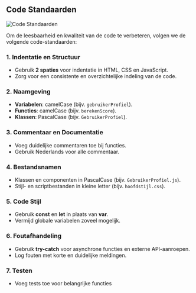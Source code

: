 ## Code Standaarden

![Code Standaarden](https://www.ilearnengineering.com/wp-content/uploads/2023/05/1_J5VZnEaZrednUe6KQ-6IvQ.jpg)

Om de leesbaarheid en kwaliteit van de code te verbeteren, volgen we de volgende code-standaarden:

### 1. Indentatie en Structuur
- Gebruik **2 spaties** voor indentatie in HTML, CSS en JavaScript.
- Zorg voor een consistente en overzichtelijke indeling van de code.

### 2. Naamgeving
- **Variabelen**: camelCase (bijv. `gebruikerProfiel`).
- **Functies**: camelCase (bijv. `berekenScore`).
- **Klassen**: PascalCase (bijv. `GebruikerProfiel`).

### 3. Commentaar en Documentatie
- Voeg duidelijke commentaren toe bij functies.
- Gebruik Nederlands voor alle commentaar.

### 4. Bestandsnamen
- Klassen en componenten in PascalCase (bijv. `GebruikerProfiel.js`).
- Stijl- en scriptbestanden in kleine letter (bijv. `hoofdstijl.css`).

### 5. Code Stijl
- Gebruik **const** en **let** in plaats van **var**.
- Vermijd globale variabelen zoveel mogelijk.

### 6. Foutafhandeling
- Gebruik **try-catch** voor asynchrone functies en externe API-aanroepen.
- Log fouten met korte en duidelijke meldingen.

### 7. Testen
- Voeg tests toe voor belangrijke functies

